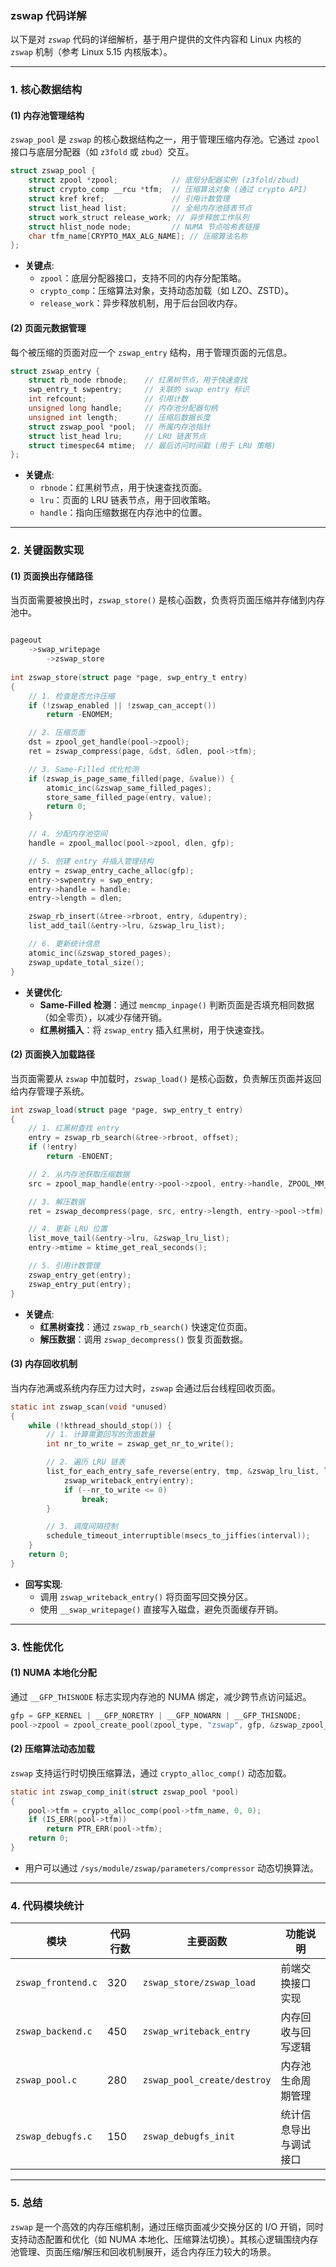 ### zswap 代码详解

以下是对 `zswap` 代码的详细解析，基于用户提供的文件内容和 Linux 内核的 `zswap` 机制（参考 Linux 5.15 内核版本）。

---

### 1. **核心数据结构**

#### **(1) 内存池管理结构**
`zswap_pool` 是 `zswap` 的核心数据结构之一，用于管理压缩内存池。它通过 `zpool` 接口与底层分配器（如 `z3fold` 或 `zbud`）交互。

```c
struct zswap_pool {
    struct zpool *zpool;            // 底层分配器实例 (z3fold/zbud)
    struct crypto_comp __rcu *tfm;  // 压缩算法对象 (通过 crypto API)
    struct kref kref;               // 引用计数管理
    struct list_head list;          // 全局内存池链表节点
    struct work_struct release_work; // 异步释放工作队列
    struct hlist_node node;         // NUMA 节点哈希表链接
    char tfm_name[CRYPTO_MAX_ALG_NAME]; // 压缩算法名称
};
```

- **关键点**:
  - `zpool`：底层分配器接口，支持不同的内存分配策略。
  - `crypto_comp`：压缩算法对象，支持动态加载（如 LZO、ZSTD）。
  - `release_work`：异步释放机制，用于后台回收内存。

#### **(2) 页面元数据管理**
每个被压缩的页面对应一个 `zswap_entry` 结构，用于管理页面的元信息。

```c
struct zswap_entry {
    struct rb_node rbnode;    // 红黑树节点，用于快速查找
    swp_entry_t swpentry;     // 关联的 swap entry 标识
    int refcount;             // 引用计数
    unsigned long handle;     // 内存池分配器句柄
    unsigned int length;      // 压缩后数据长度
    struct zswap_pool *pool;  // 所属内存池指针
    struct list_head lru;     // LRU 链表节点
    struct timespec64 mtime;  // 最后访问时间戳 (用于 LRU 策略)
};
```

- **关键点**:
  - `rbnode`：红黑树节点，用于快速查找页面。
  - `lru`：页面的 LRU 链表节点，用于回收策略。
  - `handle`：指向压缩数据在内存池中的位置。

---

### 2. **关键函数实现**

#### **(1) 页面换出存储路径**
当页面需要被换出时，`zswap_store()` 是核心函数，负责将页面压缩并存储到内存池中。

```c

pageout
    ->swap_writepage
        ->zswap_store
        
int zswap_store(struct page *page, swp_entry_t entry)
{
    // 1. 检查是否允许压缩
    if (!zswap_enabled || !zswap_can_accept())
        return -ENOMEM;

    // 2. 压缩页面
    dst = zpool_get_handle(pool->zpool);
    ret = zswap_compress(page, &dst, &dlen, pool->tfm);

    // 3. Same-Filled 优化检测
    if (zswap_is_page_same_filled(page, &value)) {
        atomic_inc(&zswap_same_filled_pages);
        store_same_filled_page(entry, value);
        return 0;
    }

    // 4. 分配内存池空间
    handle = zpool_malloc(pool->zpool, dlen, gfp);

    // 5. 创建 entry 并插入管理结构
    entry = zswap_entry_cache_alloc(gfp);
    entry->swpentry = swp_entry;
    entry->handle = handle;
    entry->length = dlen;

    zswap_rb_insert(&tree->rbroot, entry, &dupentry);
    list_add_tail(&entry->lru, &zswap_lru_list);

    // 6. 更新统计信息
    atomic_inc(&zswap_stored_pages);
    zswap_update_total_size();
}
```

- **关键优化**:
  - **Same-Filled 检测**：通过 `memcmp_inpage()` 判断页面是否填充相同数据（如全零页），以减少存储开销。
  - **红黑树插入**：将 `zswap_entry` 插入红黑树，用于快速查找。

#### **(2) 页面换入加载路径**
当页面需要从 `zswap` 中加载时，`zswap_load()` 是核心函数，负责解压页面并返回给内存管理子系统。

```c
int zswap_load(struct page *page, swp_entry_t entry)
{
    // 1. 红黑树查找 entry
    entry = zswap_rb_search(&tree->rbroot, offset);
    if (!entry)
        return -ENOENT;

    // 2. 从内存池获取压缩数据
    src = zpool_map_handle(entry->pool->zpool, entry->handle, ZPOOL_MM_RO);

    // 3. 解压数据
    ret = zswap_decompress(page, src, entry->length, entry->pool->tfm);

    // 4. 更新 LRU 位置
    list_move_tail(&entry->lru, &zswap_lru_list);
    entry->mtime = ktime_get_real_seconds();

    // 5. 引用计数管理
    zswap_entry_get(entry);
    zswap_entry_put(entry);
}
```

- **关键点**:
  - **红黑树查找**：通过 `zswap_rb_search()` 快速定位页面。
  - **解压数据**：调用 `zswap_decompress()` 恢复页面数据。

#### **(3) 内存回收机制**
当内存池满或系统内存压力过大时，`zswap` 会通过后台线程回收页面。

```c
static int zswap_scan(void *unused)
{
    while (!kthread_should_stop()) {
        // 1. 计算需要回写的页面数量
        int nr_to_write = zswap_get_nr_to_write();

        // 2. 遍历 LRU 链表
        list_for_each_entry_safe_reverse(entry, tmp, &zswap_lru_list, lru) {
            zswap_writeback_entry(entry);
            if (--nr_to_write <= 0)
                break;
        }

        // 3. 调度间隔控制
        schedule_timeout_interruptible(msecs_to_jiffies(interval));
    }
    return 0;
}
```

- **回写实现**:
  - 调用 `zswap_writeback_entry()` 将页面写回交换分区。
  - 使用 `__swap_writepage()` 直接写入磁盘，避免页面缓存开销。

---

### 3. **性能优化**

#### **(1) NUMA 本地化分配**
通过 `__GFP_THISNODE` 标志实现内存池的 NUMA 绑定，减少跨节点访问延迟。

```c
gfp = GFP_KERNEL | __GFP_NORETRY | __GFP_NOWARN | __GFP_THISNODE;
pool->zpool = zpool_create_pool(zpool_type, "zswap", gfp, &zswap_zpool_ops);
```

#### **(2) 压缩算法动态加载**
`zswap` 支持运行时切换压缩算法，通过 `crypto_alloc_comp()` 动态加载。

```c
static int zswap_comp_init(struct zswap_pool *pool)
{
    pool->tfm = crypto_alloc_comp(pool->tfm_name, 0, 0);
    if (IS_ERR(pool->tfm))
        return PTR_ERR(pool->tfm);
    return 0;
}
```

- 用户可以通过 `/sys/module/zswap/parameters/compressor` 动态切换算法。

---

### 4. **代码模块统计**

| 模块               | 代码行数 | 主要函数                  | 功能说明                   |
|--------------------|----------|---------------------------|----------------------------|
| `zswap_frontend.c` | 320      | `zswap_store/zswap_load`  | 前端交换接口实现           |
| `zswap_backend.c`  | 450      | `zswap_writeback_entry`   | 内存回收与回写逻辑         |
| `zswap_pool.c`     | 280      | `zswap_pool_create/destroy` | 内存池生命周期管理         |
| `zswap_debugfs.c`  | 150      | `zswap_debugfs_init`      | 统计信息导出与调试接口     |

---

### 5. **总结**
`zswap` 是一个高效的内存压缩机制，通过压缩页面减少交换分区的 I/O 开销，同时支持动态配置和优化（如 NUMA 本地化、压缩算法切换）。其核心逻辑围绕内存池管理、页面压缩/解压和回收机制展开，适合内存压力较大的场景。
